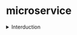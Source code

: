 # microservice

<details>
  <summary>Interduction</summary>
  
Some of the defining characteristics that are frequently cited include:

Services in a microservice architecture are often processes that communicate over a network to fulfill a goal using technology-agnostic protocols such as HTTP.

  * Services are organized around business capabilities.
  * Services can be implemented using different programming languages, databases, hardware and software environments, depending on what fits best.
  * Services are small in size, messaging-enabled, bounded by contexts, autonomously developed, independently deployable, decentralized and built and released with     automated processes.

  A microservice is not a layer within a monolithic application (example, the web controller, or the backend-for-frontend). Rather, it is a self-contained piece of business functionality with clear interfaces, and may, through its own internal components, implement a layered architecture. From a strategy perspective, microservice architecture essentially follows the Unix philosophy of "Do one thing and do it well".Martin Fowler describes a microservices-based architecture as having the following properties

  * Lends itself to a continuous delivery software development process. A change to a small part of the application only requires rebuilding and redeploying only       one or a small number of services.
  * Adheres to principles such as fine-grained interfaces (to independently deployable services), business-driven development (e.g. domain-driven design).

  It is common for microservices architectures to be adopted for cloud-native applications, serverless computing, and applications using lightweight container deployment. According to Fowler, because of the large number (when compared to monolithic application implementations) of services, decentralized continuous delivery and DevOps with holistic service monitoring are necessary to effectively develop, maintain, and operate such applications.A consequence of (and rationale for) following this approach is that the individual microservices can be individually scaled. In the monolithic approach, an application supporting three functions would have to be scaled in its entirety even if only one of these functions had a resource constraint.With microservices, only the microservice supporting the function with resource constraints needs to be scaled out, thus providing resource and cost optimization benefits.
  
</details>

